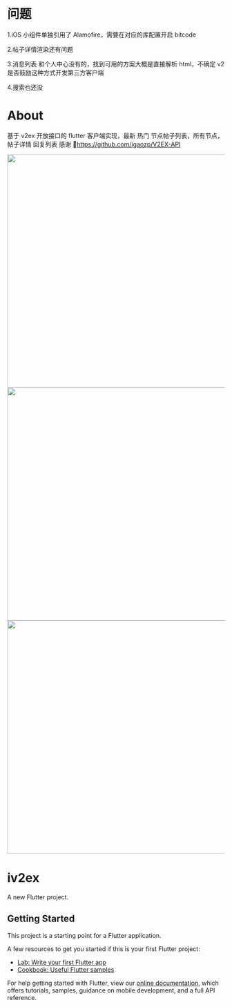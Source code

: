 # 问题

1.iOS 小组件单独引用了 Alamofire，需要在对应的库配置开启 bitcode

2.帖子详情渲染还有问题

3.消息列表 和个人中心没有的，找到可用的方案大概是直接解析 html，不确定 v2 是否鼓励这种方式开发第三方客户端

4.搜索也还没

# About

基于 v2ex 开放接口的 flutter 客户端实现，最新 热门 节点帖子列表，所有节点，帖子详情 回复列表 感谢 🙏https://github.com/igaozp/V2EX-API

<img src='https://tva1.sinaimg.cn/large/0081Kckwgy1gkgjztg23uj30ku17yjug.jpg' widh=240 height=540/>
<img src='https://tva1.sinaimg.cn/large/0081Kckwgy1gkgk1e98s6j30ku17ygmu.jpg' widh=240 height=540/>
<img src='https://tva1.sinaimg.cn/large/0081Kckwgy1gkgk1e98s6j30ku17ygmu.jpg' widh=240 height=540/>

# iv2ex

A new Flutter project.

## Getting Started

This project is a starting point for a Flutter application.

A few resources to get you started if this is your first Flutter project:

- [Lab: Write your first Flutter app](https://flutter.dev/docs/get-started/codelab)
- [Cookbook: Useful Flutter samples](https://flutter.dev/docs/cookbook)

For help getting started with Flutter, view our
[online documentation](https://flutter.dev/docs), which offers tutorials,
samples, guidance on mobile development, and a full API reference.
